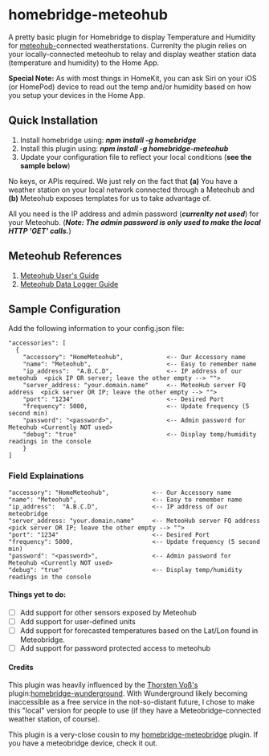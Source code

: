 # homebridge-meteohub
A pretty basic plugin for Homebridge to display Temperature and Humidity for [meteohub-](https://wiki.meteohub.de/Main_Page)connected weatherstations.  Currenlty the plugin relies on your locally-connected meteohub to relay and display weather station data (temperature and humidity) to the Home App.

**Special Note:** As with most things in HomeKit, you can ask Siri on your iOS (or HomePod) device to read out the temp and/or humidity based on how you setup your devices in the Home App.

## Quick Installation

1. Install homebridge using: **_npm install -g homebridge_**
2. Install this plugin using: **_npm install -g homebridge-meteohub_**
3. Update your configuration file to reflect your local conditions (**see the sample below**)

No keys, or APIs required.  We just rely on the fact that **(a)** You have a weather station on your local network connected through a Meteohub and **(b)** Meteohub exposes templates for us to take advantage of.

All you need is the IP address and admin password (**_currenlty not used_**) for your Meteohub. (**_Note: The admin password is only used to make the local HTTP 'GET' calls._**)

## Meteohub References
1. [Meteohub User's Guide](http://www.meteohub.de/files/meteohub-v4.7en.pdf)
2. [Meteohub Data Logger Guide](http://www.meteohub.de/files/HTTP-Data-Logging-Protocol-v1.5.pdf)

## Sample Configuration
Add the following information to your config.json file:
```
"accessories": [
  {
    "accessory": "HomeMeteohub",            <-- Our Accessory name
    "name": "Meteohub",                     <-- Easy to remember name
    "ip_address":  "A.B.C.D",               <-- IP address of our meteohub  <pick IP OR server; leave the other empty --> "">
    "server_address: "your.domain.name"     <-- MeteoHub server FQ address  <pick server OR IP; leave the other empty --> "">
    "port": "1234"                          <-- Desired Port
    "frequency": 5000,                      <-- Update frequency (5 second min)
    "password": "<password>",               <-- Admin password for Meteohub <Currently NOT used>
    "debug": "true"                         <-- Display temp/humidity readings in the console
    }
]

```
### Field Explainations
    "accessory": "HomeMeteohub",            <-- Our Accessory name
    "name": "Meteohub",                     <-- Easy to remember name
    "ip_address":  "A.B.C.D",               <-- IP address of our meteobridge
    "server_address: "your.domain.name"     <-- MeteoHub server FQ address  <pick server OR IP; leave the other empty --> "">
    "port": "1234"                          <-- Desired Port
    "frequency": 5000,                      <-- Update frequency (5 second min)
    "password": "<password>",               <-- Admin password for Meteohub <Currently NOT used>
    "debug": "true"                         <-- Display temp/humidity readings in the console

#### Things yet to do:
- [ ] Add support for other sensors exposed by Meteohub
- [ ] Add support for user-defined units
- [ ] Add support for forecasted temperatures based on the Lat/Lon found in Meteobridge.
- [ ] Add support for password protected access to meteohub

#### Credits
This plugin was heavily influenced by the [Thorsten Voß's](https://github.com/xfjx) plugin:[homebridge-wunderground](https://github.com/xfjx/homebridge-wunderground).  With Wunderground likely becoming inaccessible as a free service in the not-so-distant future, I chose to make this "local" version for people to use (if they have a Meteobridge-connected weather station, of course).

This plugin is a very-close cousin to my [homebridge-meteobridge](https://github.com/MikeManzo/homebridge-meteobridge) plugin.  If you have a meteobridge device, check it out.